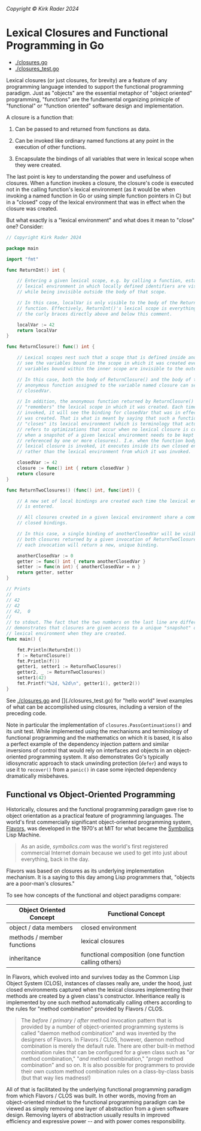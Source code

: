 _Copyright &copy; Kirk Rader 2024_

# Lexical Closures and Functional Programming in Go

- [./closures.go](./closures.go)
- [./closures_test.go](./closures_test.go)

Lexical closures (or just closures, for brevity) are a feature of any
programming language intended to support the functional programming paradigm.
Just as "objects" are the essential metaphor of "object oriented" programming,
"functions" are the fundamental organizing primicple of "functional" or
"function oriented" software design and implementation.

A closure is a function that:

1. Can be passed to and returned from functions as data.

2. Can be invoked like ordinary named functions at any point in the execution of
   other functions.

3. Encapsulate the bindings of all variables that were in lexical scope when
   they were created.

The last point is key to understanding the power and usefulness of closures.
When a function invokes a closure, the closure's code is executed not in the
calling function's lexical environment (as it would be when invoking a named
function in Go or using simple function pointers in C) but in a "closed" copy of
the lexical environment that was in effect when the closure was created.

But what exactly is a "lexical environment" and what does it mean to "close"
one? Consider:

```go
// Copyright Kirk Rader 2024

package main

import "fmt"

func ReturnInt() int {

	// Entering a given lexical scope, e.g. by calling a function, establishes a
	// lexical environment in which locally defined identifiers are visible,
	// while being invisible outside the body of that scope.

	// In this case, localVar is only visible to the body of the ReturnInt()
	// function. Effectively, ReturnInt()'s lexical scope is everything between
	// the curly braces directly above and below this comment.

	localVar := 42
	return localVar
}

func ReturnClosure() func() int {

	// Lexical scopes nest such that a scope that is defined inside another can
	// see the variables bound in the scope in which it was created even though
	// variables bound within the inner scope are invisible to the outer scope.

	// In this case, both the body of ReturnClosure() and the body of the
	// anonymous function assigned to the variable named closure can see
	// closedVar.

	// In addition, the anonymous function returned by ReturnClosure()
	// "remembers" the lexical scope in which it was created. Each time it is
	// invoked, it will see the binding for closedVar that was in effect when it
	// was created. That is what is meant by saying that such a function
	// "closes" its lexical environment (which is terminology that actually
	// refers to optimizations that occur when no lexical closure is created vs
	// when a snapshot of a given lexical environment needs to be kept and
	// referenced by one or more closures). I.e. when the function body of a
	// lexical closure is invoked, it executes inside its own closed environment
	// rather than the lexical environment from which it was invoked.

	closedVar := 42
	closure := func() int { return closedVar }
	return closure
}

func ReturnTwoClosures() (func() int, func(int)) {

	// A new set of local bindings are created each time the lexical environment
	// is entered.

	// All closures created in a given lexical environment share a common set of
	// closed bindings.

	// In this case, a single binding of anotherClosedVar will be visible to
	// both closures returned by a given invocation of ReturnTwoClosures() but
	// each invocation will return a new, unique binding.

	anotherClosedVar := 0
	getter := func() int { return anotherClosedVar }
	setter := func(n int) { anotherClosedVar = n }
	return getter, setter
}

// Prints
//
// 42
// 42
// 42,  0
//
// to stdout. The fact that the two numbers on the last line are different
// demonstrates that closures are given access to a unique "snapshot" of their
// lexical environment when they are created.
func main() {

	fmt.Println(ReturnInt())
	f := ReturnClosure()
	fmt.Println(f())
	getter1, setter1 := ReturnTwoClosures()
	getter2, _ := ReturnTwoClosures()
	setter1(42)
	fmt.Printf("%2d, %2d\n", getter1(), getter2())
}
```

See [./closures.go](./closures.go) and
[[](./closures_test.go)](./closures_test.go) for "hello world" level examples of
what can be accomplished using closures, including a version of the preceding
code.

Note in particular the implementation of `closures.PassContinuations()` and its
unit test. While implemented using the mechanisms and terminology of functional
programming and the mathematics on which it is based, it is also a perfect
example of the dependency injection pattern and similar inversions of control
that would rely on interfaces and objects in an object-oriented programming
system. It also demonstrates Go's typically idiosyncratic approach to stack
unwinding protection (`defer`) and ways to use it to `recover()` from a
`panic()` in case some injected dependency dramatically misbehaves.

## Functional vs Object-Oriented Programming

Historically, closures and the functional programming paradigm gave rise to
object orientation as a practical feature of programming languages. The world's
first commercially significant object-oriented programming system,
[Flavors](https://en.wikipedia.org/wiki/Flavors_(programming_language)), was
developed in the 1970's at MIT for what became the
[Symbolics](https://en.wikipedia.org/wiki/Symbolics) Lisp Machine.

> As an aside, _symbolics.com_ was the world's first registered commercial
> Internet domain because we used to get into just about everything, back in the
> day.

Flavors was based on closures as its underlying implementation mechanism. It is
a saying to this day among Lisp programmers that, "objects are a poor-man's
closures."

To see how concepts of the functional and object paradigms compare:

| Object Oriented Concept    | Functional Concept                                   |
|----------------------------|------------------------------------------------------|
| object / data members      | closed environment                                   |
| methods / member functions | lexical closures                                     |
| inheritance                | functional composition (one function calling others) |

In Flavors, which evolved into and survives today as the Common Lisp Object
System (CLOS), instances of classes really are, under the hood, just closed
environments captured when the lexical closures implementing their methods are
created by a given class's constructor. Inheritiance really is implemented by
one such method automatically calling others according to the rules for "method
combination" provided by Flavors / CLOS.

> The _before_ / _primary_ / _after_ method invocation pattern that is provided
> by a number of object-oriented programming systems is called "daemon method
> combination" and was invented by the designers of Flavors. In Flavors / CLOS,
> however, daemon method combination is merely the default rule. There are other
> built-in method combination rules that can be configured for a given class
> such as "_or_ method combination," "_and_ method combination," "_progn_ method
> combination" and so on. It is also possible for programmers to provide their
> own custom method combination rules on a class-by-class basis (but that way
> lies madness!)

All of that is facilitated by the underlying functional programming paradigm
from which Flavors / CLOS was built. In other words, moving from an
object-oriented mindset to the functional programming paradigm can be viewed as
simply removing one layer of abstraction from a given software design. Removing
layers of abstraction usually results in improved efficiency and expressive
power -- and with power comes responsibility.
